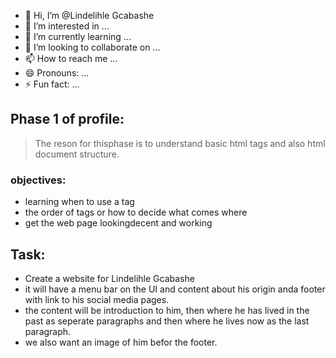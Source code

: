 - 👋 Hi, I’m @Lindelihle Gcabashe
- 👀 I’m interested in ...
- 🌱 I’m currently learning ...
- 💞️ I’m looking to collaborate on ...
- 📫 How to reach me ...
- 😄 Pronouns: ...
- ⚡ Fun fact: ...

<!---
Lindelihle Gcabashe is a ✨ special ✨ repository because its `README.md` (this file) appears on your GitHub profile.
You can click the Preview link to take a look at your changes.
--->

## Phase 1 of profile:

> The reson for thisphase is to understand basic html tags and also html document structure.

### objectives:
- learning when to use a tag
- the order of  tags or how to decide what comes where
- get the web page lookingdecent and working


## Task:

- Create a website for Lindelihle Gcabashe
- it will have a menu bar on the UI and content about his origin anda footer with link to his social media pages.
- the content will be introduction to him, then where he has lived in the past as seperate paragraphs and then where he lives now as the last paragraph.
- we also want an image of him befor the footer.